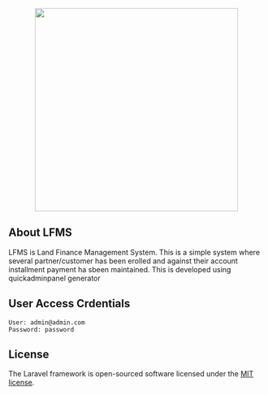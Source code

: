 <p align="center"><a href="https://laravel.com" target="_blank"><img src="https://raw.githubusercontent.com/laravel/art/master/logo-lockup/5%20SVG/2%20CMYK/1%20Full%20Color/laravel-logolockup-cmyk-red.svg" width="400"></a></p>


## About LFMS

LFMS is Land Finance Management System. This is a simple system where several partner/customer has been erolled and against their account installment payment ha sbeen maintained. This is developed using quickadminpanel generator

## User Access Crdentials
    User: admin@admin.com
    Password: password

## License

The Laravel framework is open-sourced software licensed under the [MIT license](https://opensource.org/licenses/MIT).
